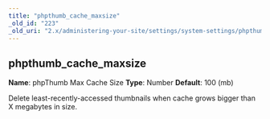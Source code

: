 ```yaml
---
title: "phpthumb_cache_maxsize"
_old_id: "223"
_old_uri: "2.x/administering-your-site/settings/system-settings/phpthumb_cache_maxsize"
---
```


## phpthumb\_cache\_maxsize

**Name**: phpThumb Max Cache Size
**Type**: Number
**Default**: 100 (mb)

Delete least-recently-accessed thumbnails when cache grows bigger than X megabytes in size.
